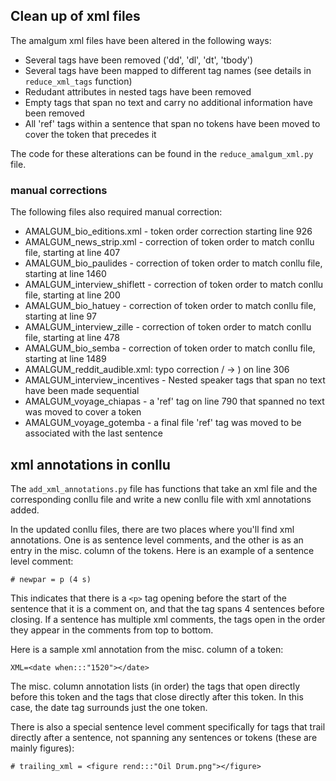 ## Clean up of xml files

The amalgum xml files have been altered in the following ways: 
- Several tags have been removed ('dd', 'dl', 'dt', 'tbody')
- Several tags have been mapped to different tag names (see details in ```reduce_xml_tags``` function)
- Redudant attributes in nested tags have been removed
- Empty tags that span no text and carry no additional information have been removed
- All 'ref' tags within a sentence that span no tokens have been moved to cover the token that precedes it 

The code for these alterations can be found in the ```reduce_amalgum_xml.py``` file.

### manual corrections

The following files also required manual correction:
- AMALGUM_bio_editions.xml - token order correction starting line 926
- AMALGUM_news_strip.xml - correction of token order to match conllu file, starting at line 407
- AMALGUM_bio_paulides - correction of token order to match conllu file, starting at line 1460
- AMALGUM_interview_shiflett - correction of token order to match conllu file, starting at line 200
- AMALGUM_bio_hatuey - correction of token order to match conllu file, starting at line 97
- AMALGUM_interview_zille - correction of token order to match conllu file, starting at line 478
- AMALGUM_bio_semba - correction of token order to match conllu file, starting at line 1489
- AMALGUM_reddit_audible.xml: typo correction / -> ) on line 306
- AMALGUM_interview_incentives - Nested speaker tags that span no text have been made sequential 
- AMALGUM_voyage_chiapas - a 'ref' tag on line 790 that spanned no text was moved to cover a token
- AMALGUM_voyage_gotemba - a final file 'ref' tag was moved to be associated with the last sentence

## xml annotations in conllu

The ```add_xml_annotations.py``` file has functions that take an xml file and the corresponding conllu file and write a new conllu file with xml annotations added.  

In the updated conllu files, there are two places where you'll find xml annotations. One is as sentence level comments, and the other is as an entry in the misc. column of the tokens. Here is an example of a sentence level comment:

```# newpar = p (4 s)```

This indicates that there is a ```<p>``` tag opening before the start of the sentence that it is a comment on, and that the tag spans 4 sentences before closing. If a sentence has multiple xml comments, the tags open in the order they appear in the comments from top to bottom. 

Here is a sample xml annotation from the misc. column of a token: 

```XML=<date when:::"1520"></date>```

The misc. column annotation lists (in order) the tags that open directly before this token and the tags that close directly after this token. In this case, the date tag surrounds just the one token.

There is also a special sentence level comment specifically for tags that trail directly after a sentence, not spanning any sentences or tokens (these are mainly figures):

```# trailing_xml = <figure rend:::"Oil Drum.png"></figure>```

